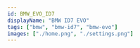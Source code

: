 ```yaml
---
id: BMW_EVO_ID7
displayName: "BMW ID7 EVO"
tags: ["bmw", "bmw-id7", "bmw-evo"]
images: ["./home.png", "./settings.png"]
---
```

